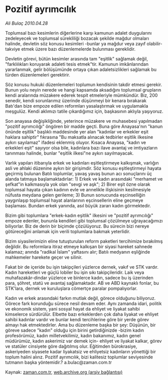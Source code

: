 # Pozitif ayrımcılık

*Ali Bulaç 2010.04.28*

<tr><td class="metin" colspan="2" style="padding-top: 20px; padding-left: 5px; ">Toplumsal bazı kesimlerin diğerlerine karşı kamunun adalet duygularını zedeleyecek ve toplumsal sürekliliği bozacak şekilde mağdur olmaları halinde, devletin söz konusu kesimleri -bunlar ya mağdur veya zayıf olabilir- takviye etmek üzere bazı düzenlemelerde bulunması gereklidir.</td></tr><tr><td class="metin" colspan="2" style="padding-top: 20px; padding-left: 5px; "><p>Devletin görevi, bütün kesimler arasında tam "eşitlik" sağlamak değil, "farklılıkları koruyarak adaleti tesis etmek"tir. Kamunun imkânlarından yararlanmak, gelir bölüşümünde ortaya çıkan adaletsizlikleri sağlamak bu türden düzenlemeleri gerektirir.
<p>Söz konusu hukuki düzenlemeleri toplumun kendisinin takdir etmesi gerekir. Bunun yolu neyin nerede ve hangi kapsamda aksadığını toplumsal grupların kendi aralarında müzakere ederek tespit etmeleriyle mümkündür. Biz, 200 senedir, kendi sorunlarımız üzerinde düşünmeyi bir kenara bırakarak Batı'dan bize empoze edilen reformları yasalaştırmak ve uygulamakla meşgulüz. Kendi aklımızı tatile çıkardığımız için, başkasının aklıyla yaşıyoruz.
<p>Son anayasa değişikliğinde, yeterince müzakere ve muhasebesi yapılmadan "pozitif ayrımcılığı" öngören bir madde geçti. Buna göre Anayasa'nın "kanun önünde eşitlik" başlıklı maddesinde yer alan "kadınlar ve erkekler eşit haklara sahiptir" fıkrasına "Bu maksatla alınacak tedbirler eşitlik ilkesine aykırı sayılamaz" ifadesi eklenmiş oluyor. Kısaca Anayasa, "kadın ve erkekleri eşit" sayıyor olsa bile, kadınlara bazı ilave avantaj ve imtiyazların tanınması halinde, bunlar "eşitlik ilkesi"ne aykırı sayılmayacak.
<p>Varlık yapıları itibarıyla erkek ve kadınları eşitleştirmeye kalkışmak, varlığın asli ve ahlaki düzenine aykırı bir girişimdir. Söz konusu eşitleştirmeyi hayata geçirmiş bulunan Batılı toplumlar, yavaş yavaş bunun acı sonuçlarını üç alanda tatmaya başlamaktadırlar: 1) Erkek ve kadın arasındaki "merhamet ve şefkat"in kalkmasıyla yok olan "sevgi ve aşk"; 2) Birer eşit özne olarak toplumsal hayata çıkan kadının evle ve annelikle ilişkisinin kesilmesiyle nüfusta meydana gelen gerileme; 3) Bunun sonucunda eşcinselliğin yaygınlaşıp toplumsal hayat alanlarının eşcinsellerin eline geçmeye başlaması. Bundan erkek yanında, asıl büyük zararı kadın görmektedir.
<p>Bizim gibi toplumlara "erkek-kadın eşitlik" ilkesini ve "pozitif ayrımcılığı" empoze edenler, bununla kendileri gibi toplumsal çözülmeye uğrayacağımızı biliyorlar. Biz de derin bir biçimde çözülüyoruz. Bu sürecin bizi nereye götüreceğini anlamak için verili toplumlara bakmak yeterlidir.
<p>Bizim siyasilerimizin eline tutuşturulan reform paketleri tercihimize bırakılmış değildir. Bu reformlara itiraz etmeye kalkışan bir siyasi hareket sahnede kalamaz; anında "radikal İslam" yaftasını alır; Batılı medyanın eşliğinde mahkemeler harekete geçer ve silinir.
<p>Fakat bir de içeride bu işin takipçileri yüzlerce dernek, vakıf ve STK vardır. Kadın hareketleri ve güçlü lobiler bu işin sıkı takipçileridir. Laik veya muhafazakâr-dindar yüzlerce ve binlerce kadın, sadece bu iş üzerinden para, şöhret, statü ve avantaj sağlamaktadır. AB ve ABD kaynaklı fonlar, bu STK'lara, dernek ve kuruluşlara cömertçe paralar pompalıyorlar.
<p>Kadın ve erkek arasındaki farkın mutlak değil, görece olduğunu biliyoruz. Görece fark korunduğu sürece nesil devam eder. Aynı zamanda idari, politik ve ekonomik sistem, yani sosyal hayat da ehliyet ve liyakat sahibi kimselerce sürdürülür. Elbette bazı erkeklerden çok daha liyakat ve ehliyet sahibi kadınlar vardır ve bunlar kendi tercihlerine göre bir yerde görev almayı hak etmektedirler. Ama bu düzenleme başka bir şey: Düşünün, bir göreve sadece "kadın" olduğu için birini getirdiğinizde -bizim kadın profesörümüz, kadın milletvekilimiz, kadın bakanımız, kadın genel müdürümüz, kadın askerimiz var demek için- ehliyet ve liyakat kalkar, görev ve statüler cinsiyete göre dağıtılmış olur. Eğitimden bürokrasiye, askeriyeden siyasete kadar liyakatsiz ve ehliyetsiz kadınların yönettiği bir toplum halini alırız. Pozitif ayrımcılık, bizi kalitesiz toplumlar seviyesinde tutmanın başka yöntemidir.? a.bulac@zaman.com.tr<br/></p></p></p></p></p></p></p></p></td></tr>

Kaynak: [zaman.com.tr](http://zaman.com.tr/yazar.do?yazino=978017), [web.archive.org (arşiv bağlantısı)](http://web.archive.org/web/20100501140517/http://zaman.com.tr:80/yazar.do?yazino=978017)
